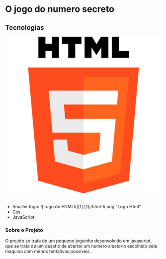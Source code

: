 # O jogo do numero secreto

## Tecnologias
<div>
<img src="img/html-5.png" alt="Logo html">
<img>
<img>
</div>

* Smaller logo: ![Logo do HTML5][1] [1]:/html-5.png "Logo Html"
* Css
* JavaScript

### Sobre o Projeto
<p>
O projeto se trata de um pequeno joguinho desenvolvido em javascript, <br>
que se trata de um desafio de acertar um numero aleatorio escolhido pela <br>
maquina com menos tentativas possiveis.<br>
</p>

